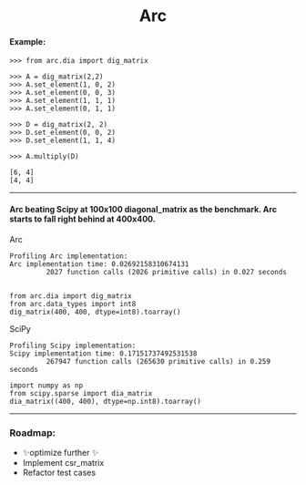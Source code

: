 <h1 align="center">
Arc
</h1>

#### Example:

```python3
>>> from arc.dia import dig_matrix

>>> A = dig_matrix(2,2)
>>> A.set_element(1, 0, 2)
>>> A.set_element(0, 0, 3)
>>> A.set_element(1, 1, 1)
>>> A.set_element(0, 1, 1)

>>> D = dig_matrix(2, 2)
>>> D.set_element(0, 0, 2)
>>> D.set_element(1, 1, 4)

>>> A.multiply(D)

[6, 4]
[4, 4]
```

---

#### Arc beating Scipy at 100x100 diagonal_matrix as the benchmark. Arc starts to fall right behind at 400x400.

Arc
```
Profiling Arc implementation:
Arc implementation time: 0.02692158310674131
         2027 function calls (2026 primitive calls) in 0.027 seconds
```

```python3

from arc.dia import dig_matrix
from arc.data_types import int8
dig_matrix(400, 400, dtype=int8).toarray()
```

SciPy

```
Profiling Scipy implementation:
Scipy implementation time: 0.17151737492531538
         267947 function calls (265630 primitive calls) in 0.259 seconds
```

```python3
import numpy as np
from scipy.sparse import dia_matrix
dia_matrix((400, 400), dtype=np.int8).toarray()
```

---

###  Roadmap:
- ✨optimize further ✨
- Implement csr_matrix
- Refactor test cases